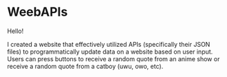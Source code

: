 # WeebAPIs

Hello!


I created a website that effectively utilized APIs (specifically their JSON files) to programmatically update data on a website based on user input. Users can press buttons to receive a random quote from an anime show or receive a random quote from a catboy (uwu, owo, etc).
